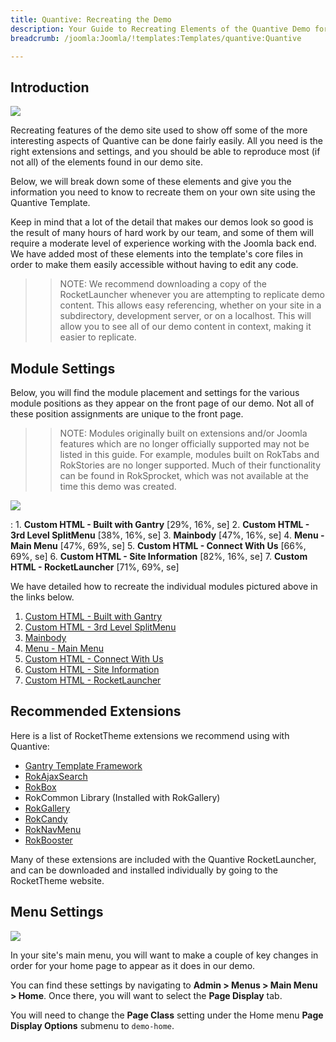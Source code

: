 ```yaml
---
title: Quantive: Recreating the Demo
description: Your Guide to Recreating Elements of the Quantive Demo for Joomla
breadcrumb: /joomla:Joomla/!templates:Templates/quantive:Quantive

---
```


Introduction
-----

![][Quantive2]

Recreating features of the demo site used to show off some of the more interesting aspects of Quantive can be done fairly easily. All you need is the right extensions and settings, and you should be able to reproduce most (if not all) of the elements found in our demo site.

Below, we will break down some of these elements and give you the information you need to know to recreate them on your own site using the Quantive Template.

Keep in mind that a lot of the detail that makes our demos look so good is the result of many hours of hard work by our team, and some of them will require a moderate level of experience working with the Joomla back end. We have added most of these elements into the template's core files in order to make them easily accessible without having to edit any code.

>> NOTE: We recommend downloading a copy of the RocketLauncher whenever you are attempting to replicate demo content. This allows easy referencing, whether on your site in a subdirectory, development server, or on a localhost. This will allow you to see all of our demo content in context, making it easier to replicate.

Module Settings
-----


Below, you will find the module placement and settings for the various module positions as they appear on the front page of our demo. Not all of these position assignments are unique to the front page.

>> NOTE: Modules originally built on extensions and/or Joomla features which are no longer officially supported may not be listed in this guide. For example, modules built on RokTabs and RokStories are no longer supported. Much of their functionality can be found in RokSprocket, which was not available at the time this demo was created.

![][Quantive]

:   1. **Custom HTML - Built with Gantry**  [29%, 16%, se]
    2. **Custom HTML - 3rd Level SplitMenu** [38%, 16%, se]
    3. **Mainbody** [47%, 16%, se]
    4. **Menu - Main Menu** [47%, 69%, se]
    5. **Custom HTML - Connect With Us**  [66%, 69%, se]
    6. **Custom HTML - Site Information** [82%, 16%, se]
    7. **Custom HTML - RocketLauncher** [71%, 69%, se]

We have detailed how to recreate the individual modules pictured above in the links below.

1. [Custom HTML - Built with Gantry][module1]
2. [Custom HTML - 3rd Level SplitMenu][module2]
3. [Mainbody][module3]
4. [Menu - Main Menu][module4]
5. [Custom HTML - Connect With Us][module5]
6. [Custom HTML - Site Information][module6]
7. [Custom HTML - RocketLauncher][module7]

Recommended Extensions
-----

Here is a list of RocketTheme extensions we recommend using with Quantive:

* [Gantry Template Framework][gantry]
* [RokAjaxSearch][rokajaxsearch]
* [RokBox][rokbox]
* RokCommon Library (Installed with RokGallery)
* [RokGallery][rokgallery]
* [RokCandy][rokcandy]
* [RokNavMenu][roknavmenu]
* [RokBooster][rokbooster]

Many of these extensions are included with the Quantive RocketLauncher, and can be downloaded and installed individually by going to the RocketTheme website.

Menu Settings
-----

![][mainmenu]

In your site's main menu, you will want to make a couple of key changes in order for your home page to appear as it does in our demo.

You can find these settings by navigating to **Admin > Menus > Main Menu > Home**. Once there, you will want to select the **Page Display** tab.

You will need to change the **Page Class** setting under the Home menu **Page Display Options** submenu to `demo-home`.

[gantry]: http://gantry-framework.org/download
[rokajaxsearch]: http://www.rockettheme.com/joomla/extensions/rokajaxsearch
[rokbox]: http://www.rockettheme.com/joomla/extensions/rokbox
[rokgallery]: http://www.rockettheme.com/joomla/extensions/rokgallery
[Quantive]: assets/quantive2.jpeg
[Quantive2]: assets/quantive.jpeg
[demooverride]: demo_override.md
[roknavmenu]: http://www.rockettheme.com/joomla/extensions/roknavmenu
[rokbooster]: http://www.rockettheme.com/joomla/extensions/rokbooster
[rokcandy]: http://www.rockettheme.com/joomla/extensions/rokcandy
[module1]: demo_module_1.md
[module2]: demo_module_2.md
[module3]: demo_module_3.md
[module4]: demo_module_4.md
[module5]: demo_module_5.md
[module6]: demo_module_6.md
[module7]: demo_module_7.md
[module8]: demo_module_8.md
[module9]: demo_module_9.md
[module10]: demo_module_10.md
[module11]: demo_module_11.md
[module12]: demo_module_12.md
[module13]: demo_module_13.md
[module14]: demo_module_14.md
[module15]: demo_module_15.md
[icons]: http://fortawesome.github.io/Font-Awesome/icons/
[article]: assets/article.jpg
[mainmenu]: assets/menu_1.jpeg
